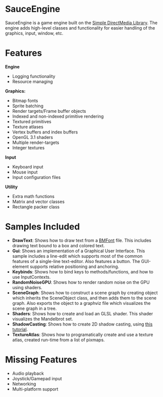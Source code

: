 SauceEngine
===============

SauceEngine is a game engine built on the [Simple DirectMedia Library](https://www.libsdl.org/). The engine adds high-level classes and functionality for easier handling of the graphics, input, window, etc.

# Features
**Engine**
* Logging functionality
* Resource managing

**Graphics:**
* Bitmap fonts
* Sprite batching
* Render targets/Frame buffer objects
* Indexed and non-indexed primitive rendering
* Textured primitives
* Texture atlases
* Vertex buffers and index buffers
* OpenGL 3.1 shaders
* Multiple render-targets
* Integer textures

**Input** 
* Keyboard input
* Mouse input
* Input configuration files
 
**Utility**
* Extra math functions
* Matrix and vector classes
* Rectangle packer class

# Samples Included
* **DrawText**: Shows how to draw text from a [BMFont](http://www.angelcode.com/products/bmfont/) file. This includes drawing text bound to a box and colored text.
* **Gui**: Shows an implementation of a Graphical User Interface. This sample includes a line-edit which supports most of the common features of a single-line text-editor. Also features a button. The GUI-element supports relative positioning and anchoring.
* **Keybinds**: Shows how to bind keys to methods/functions, and how to use InputContexts.
* **RandomNoiseGPU**: Shows how to render random noise on the GPU using shaders.
* **SceneGraph**: Shows how to construct a scene graph by creating object which inherits the SceneObject class, and then adds them to the scene graph. Also exports the object to a graphviz file which visualizes the scene graph in a tree.
* **Shaders**: Shows how to create and load an GLSL shader. This shader visualizes the Mandelbrot set.
* **ShadowCasting**: Shows how to create 2D shadow casting, using [this tutorial](https://github.com/mattdesl/lwjgl-basics/wiki/2D-Pixel-Perfect-Shadows).
* **TextureAtlas**: Shows how to programatically create and use a texture atlas, created run-time from a list of pixmaps.
 
# Missing Features
* Audio playback
* Joystick/Gamepad input
* Networking
* Multi-platform support
